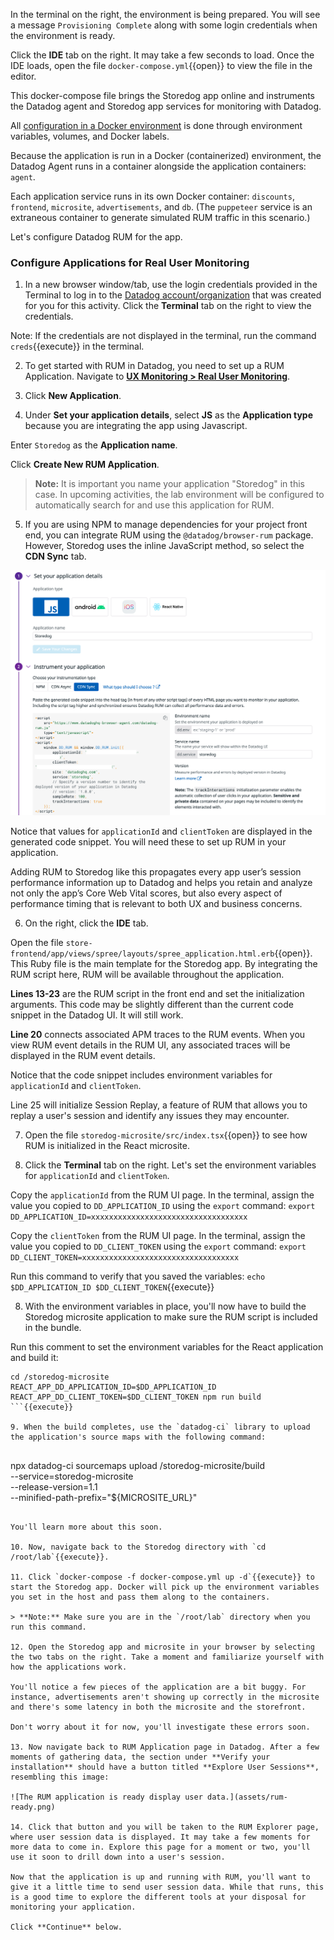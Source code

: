 In the terminal on the right, the environment is being prepared. You will see a message `Provisioning Complete` along with some login credentials when the environment is ready.

Click the **IDE** tab on the right. It may take a few seconds to load. Once the IDE loads, open the file `docker-compose.yml`{{open}} to view the file in the editor. 

This docker-compose file brings the Storedog app online and instruments the Datadog agent and Storedog app services for monitoring with Datadog. 
     
All <a href="https://docs.datadoghq.com/agent/docker/?tab=standard" target="_datadog">configuration in a Docker environment</a> is done through environment variables, volumes, and Docker labels.

Because the application is run in a Docker (containerized) environment, the Datadog Agent runs in a container alongside the application containers: `agent`. 
     
Each application service runs in its own Docker container: `discounts`, `frontend`, `microsite`, `advertisements`, and `db`. (The `puppeteer` service is an extraneous container to generate simulated RUM traffic in this scenario.)

Let's configure Datadog RUM for the app.

### Configure Applications for Real User Monitoring

1. In a new browser window/tab, use the login credentials provided in the Terminal to log in to the <a href="https://app.datadoghq.com/account/login" target="_datadog">Datadog account/organization</a> that was created for you for this activity. Click the **Terminal** tab on the right to view the credentials.

  Note: If the credentials are not displayed in the terminal, run the command `creds`{{execute}} in the terminal.

2. To get started with RUM in Datadog, you need to set up a RUM Application. Navigate to <a href="https://app.datadoghq.com/rum/list" target="_datadog">**UX Monitoring > Real User Monitoring**</a>.

3. Click **New Application**.

4. Under **Set your application details**, select **JS** as the **Application type** because you are integrating the app using Javascript.

  Enter `Storedog` as the **Application name**.

  Click **Create New RUM Application**.

  > **Note:** It is important you name your application "Storedog" in this case. In upcoming activities, the lab environment will be configured to automatically search for and use this application for RUM.

5. If you are using NPM to manage dependencies for your project front end, you can integrate RUM using the `@datadog/browser-rum` package. However, Storedog uses the inline JavaScript method, so select the **CDN Sync** tab.

  ![cdnsync](assets/cdnsync.png)

  Notice that values for `applicationId` and `clientToken` are displayed in the generated code snippet. You will need these to set up RUM in your application.
  
  Adding RUM to Storedog like this propagates every app user’s session performance information up to Datadog and helps you retain and analyze not only the app’s Core Web Vital scores, but also every aspect of performance timing that is relevant to both UX and business concerns.

6. On the right, click the **IDE** tab.  

  Open the file `store-frontend/app/views/spree/layouts/spree_application.html.erb`{{open}}. This Ruby file is the main template for the Storedog app. By integrating the RUM script here, RUM will be available throughout the application.

  **Lines 13-23** are the RUM script in the front end and set the initialization arguments. This code may be slightly different than the current code snippet in the Datadog UI. It will still work.

  **Line 20** connects associated APM traces to the RUM events. When you view RUM event details in the RUM UI, any associated traces will be displayed in the RUM event details.

  Notice that the code snippet includes environment variables for `applicationId` and `clientToken`.

  Line 25 will initialize Session Replay, a feature of RUM that allows you to replay a user's session and identify any issues they may encounter.

7. Open the file `storedog-microsite/src/index.tsx`{{open}} to see how RUM is initialized in the React microsite.

8. Click the **Terminal** tab on the right. Let's set the environment variables for `applicationId` and `clientToken`.
    
  Copy the `applicationId` from the RUM UI page. In the terminal, assign the value you copied to `DD_APPLICATION_ID` using the `export` command: `export DD_APPLICATION_ID=xxxxxxxxxxxxxxxxxxxxxxxxxxxxxxxxxxx`

  Copy the `clientToken` from the RUM UI page. In the terminal, assign the value you copied to `DD_CLIENT_TOKEN` using the `export` command: `export DD_CLIENT_TOKEN=xxxxxxxxxxxxxxxxxxxxxxxxxxxxxxxxxxx`
  
  Run this command to verify that you saved the variables: `echo $DD_APPLICATION_ID $DD_CLIENT_TOKEN`{{execute}}

8. With the environment variables in place, you'll now have to build the Storedog microsite application to make sure the RUM script is included in the bundle.

  Run this comment to set the environment variables for the React application and build it: 
    
  ```
  cd /storedog-microsite
  REACT_APP_DD_APPLICATION_ID=$DD_APPLICATION_ID REACT_APP_DD_CLIENT_TOKEN=$DD_CLIENT_TOKEN npm run build
  ```{{execute}}

9. When the build completes, use the `datadog-ci` library to upload the application's source maps with the following command:
    
  ```
  npx datadog-ci sourcemaps upload /storedog-microsite/build \
      --service=storedog-microsite \
      --release-version=1.1 \
      --minified-path-prefix="${MICROSITE_URL}"
  ```{{execute}}

  You'll learn more about this soon.
    
10. Now, navigate back to the Storedog directory with `cd /root/lab`{{execute}}.

11. Click `docker-compose -f docker-compose.yml up -d`{{execute}} to start the Storedog app. Docker will pick up the environment variables you set in the host and pass them along to the containers.

  > **Note:** Make sure you are in the `/root/lab` directory when you run this command.

12. Open the Storedog app and microsite in your browser by selecting the two tabs on the right. Take a moment and familiarize yourself with how the applications work.

  You'll notice a few pieces of the application are a bit buggy. For instance, advertisements aren't showing up correctly in the microsite and there's some latency in both the microsite and the storefront.

  Don't worry about it for now, you'll investigate these errors soon.

13. Now navigate back to RUM Application page in Datadog. After a few moments of gathering data, the section under **Verify your installation** should have a button titled **Explore User Sessions**, resembling this image: 

  ![The RUM application is ready display user data.](assets/rum-ready.png)

14. Click that button and you will be taken to the RUM Explorer page, where user session data is displayed. It may take a few moments for more data to come in. Explore this page for a moment or two, you'll use it soon to drill down into a user's session.

Now that the application is up and running with RUM, you'll want to give it a little time to send user session data. While that runs, this is a good time to explore the different tools at your disposal for monitoring your application.

Click **Continue** below.
